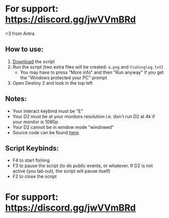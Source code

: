 # For support: https://discord.gg/jwVVmBRd
<3 from Antra
## How to use: 
1. [Download](https://github.com/Antraless/d2-afk-fishing/raw/main/fishing.exe) the script
2. Run the script (two extra files will be created: `e.png` and `fishinglog.txt`)
   * You may have to press "More info" and then "Run anyway" if you get the "Windows protected your PC" prompt
3. Open Destiny 2 and look in the top left
## Notes:
- Your interact keybind must be "E"
- Your D2 must be at your monitors resolution i.e. don't run D2 at 4k if your monitor is 1080p
- Your D2 cannot be in window mode "windowed"
- Source code can be found [here](https://github.com/Antraless/d2-afk-fishing/blob/main/fishing.ahk).
## Script Keybinds: 
- F4 to start fishing
- F3 to pause the script (to do public events, or whatever. If D2 is not active (you tab out), the script will pause itself)
- F2 to close the script
# For support: https://discord.gg/jwVVmBRd
